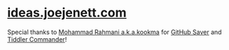 # <a href="ideas.joejenett.com">ideas.joejenett.com</a>
<p>Special thanks to <a href="https://github.com/kookma">Mohammad Rahmani a.k.a.kookma</a> for <a title="GitHub Saver — publishing with Tiddlywiki 5" href="https://kookma.github.io/TW5-GitHub-Saver/">GitHub Saver</a> and <a title="Commander Plugin 2.1.6 — bulk operations on Tiddlers" href="https://kookma.github.io/TW-Commander/">Tiddler Commander</a>!</p>